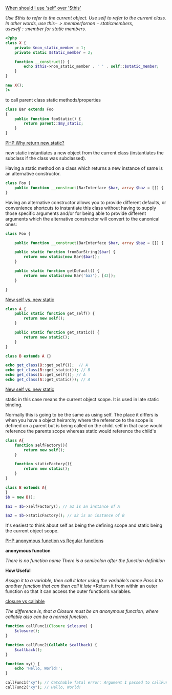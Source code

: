 [When should I use 'self' over '$this'](https://stackoverflow.com/questions/151969/when-should-i-use-self-over-this)

*Use $this to refer to the current object. Use self to refer to the current class. In other words, use $this->member for non-static members,
use self::$member for static members.*

```php
<?php
class X {
    private $non_static_member = 1;
    private static $static_member = 2;

    function __construct() {
        echo $this->non_static_member . ' ' . self::$static_member;
    }
}

new X();
?>
```

to call parent class static methods/properties
```php
class Bar extends Foo
{
    public function fooStatic() {
        return parent::$my_static;
    }
}
```

[PHP Why return new static? ](https://stackoverflow.com/questions/37460592/why-return-new-static-php)

new static instantiates a new object from the current class (instantiates the subclass if the class was subclassed).

Having a static method on a class which returns a new instance of same is an alternative constructor.
```php
class Foo {
    public function __construct(BarInterface $bar, array $baz = []) { ... }
}
```
Having an alternative constructor allows you to provide different defaults, or convenience shortcuts to instantiate this class without having to supply 
those specific arguments and/or for being able to provide different arguments which the alternative constructor will convert to the canonical ones:
```php
class Foo {

    public function __construct(BarInterface $bar, array $baz = []) { ... }

    public static function fromBarString($bar) {
        return new static(new Bar($bar));
    }

    public static function getDefault() {
        return new static(new Bar('baz'), [42]);
    }

}
```
[New self vs. new static](https://stackoverflow.com/questions/5197300/new-self-vs-new-static)

```php
class A {
    public static function get_self() {
        return new self();
    }

    public static function get_static() {
        return new static();
    }
}

class B extends A {}

echo get_class(B::get_self());  // A
echo get_class(B::get_static()); // B
echo get_class(A::get_self()); // A
echo get_class(A::get_static()); // A
```

[New self vs. new static](https://stackoverflow.com/questions/16977369/php-new-staticvariable)

static in this case means the current object scope. It is used in late static binding.

Normally this is going to be the same as using self. The place it differs is when you have a object heirarchy where the reference to the scope is defined on a parent but is being called on the child. self in that case would reference the parents scope whereas static would reference the child's

```php
class A{
    function selfFactory(){
        return new self();
    }

    function staticFactory(){
        return new static();
    }
}

class B extends A{
}
$b = new B();

$a1 = $b->selfFactory(); // a1 is an instance of A

$a2 = $b->staticFactory(); // a2 is an instance of B
```
It's easiest to think about self as being the defining scope and static being the current object scope.

[PHP anonymous function vs Regular functions](https://www.elated.com/php-anonymous-functions/)

**anonymous function**

*There is no function name*
*There is a semicolon after the function definition*

**How Useful**

*Assign it to a variable, then call it later using the variable’s name*
*Pass it to another function that can then call it late*
*Return it from within an outer function so that it can access the outer function’s variables.

[closure vs callable](https://stackoverflow.com/questions/29730720/type-hinting-difference-between-closure-and-callable/40942212#40942212)

*The difference is, that a Closure must be an anonymous function, where callable also can be a normal function.*

```php
function callFunc1(Closure $closure) {
    $closure();
}

function callFunc2(Callable $callback) {
    $callback();
}

function xy() {
    echo 'Hello, World!';
}

callFunc1("xy"); // Catchable fatal error: Argument 1 passed to callFunc1() must be an instance of Closure, string given
callFunc2("xy"); // Hello, World!
```